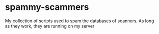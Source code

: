 # spammy-scammers
My collection of scripts used to spam the databases of scanners. As long as they work, they are running on my server
